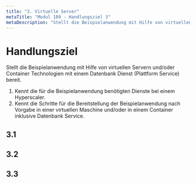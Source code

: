 ```yaml
---
title: "3. Virtuelle Server"
metaTitle: "Modul 109 - Handlungsziel 3"
metaDescription: "Stellt die Beispielanwendung mit Hilfe von virtuellen Servern und/oder Container Technologien mit einem Datenbank Dienst (Plattform Service) bereit."
---
```


# Handlungsziel
Stellt die Beispielanwendung mit Hilfe von virtuellen Servern und/oder Container Technologien mit einem Datenbank Dienst (Plattform Service) bereit.

1. Kennt die für die Beispielanwendung benötigten Dienste bei einem Hyperscaler.
2. Kennt die Schritte für die Bereitstellung der Beispielanwendung nach Vorgabe in einer virtuellen Maschine und/oder in einem Container inklusive Datenbank Service.

## 3.1 
## 3.2
## 3.3

